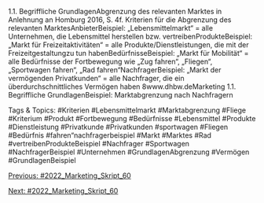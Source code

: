 1.1. Begriffliche GrundlagenAbgrenzung des relevanten Marktes
in Anlehnung an Homburg 2016, S. 4f.
Kriterien für die Abgrenzung des relevanten MarktesAnbieterBeispiel: „Lebensmittelmarkt“ = alle Unternehmen, die Lebensmittel herstellen bzw. vertreibenProdukteBeispiel: „Markt für Freizeitaktivitäten“ = alle Produkte/Dienstleistungen, die mit der Freizeitgestaltungzu tun habenBedürfnisseBeispiel: „Markt für Mobilität“ = alle Bedürfnisse der Fortbewegung wie „Zug fahren“, „Fliegen“, „Sportwagen fahren“, „Rad fahren“NachfragerBeispiel: „Markt der vermögenden Privatkunden“ = alle Nachfrager, die ein überdurchschnittliches Vermögen haben
8www.dhbw.deMarketing
1.1. Begriffliche GrundlagenBeispiel: Marktabgrenzung nach Nachfragern

   Tags & Topics:
   #Kriterien
   #Lebensmittelmarkt
   #Marktabgrenzung
   #Fliege
   #Kriterium
   #Produkt
   #Fortbewegung
   #Bedürfnisse
   #Lebensmittel
   #Produkte
   #Dienstleistung
   #Privatkunde
   #Privatkunden
   #sportwagen
   #Fliegen
   #Bedürfnis
   #fahren“nachfragerbeispiel
   #Markt
   #Marktes
   #Rad
   #vertreibenProdukteBeispiel
   #Nachfrager
   #Sportwagen
   #NachfragerBeispiel
   #Unternehmen
   #GrundlagenAbgrenzung
   #Vermögen
   #GrundlagenBeispiel

[Previous: #2022_Marketing_Skript_60](2022_Marketing_Skript_60.md)

[Next: #2022_Marketing_Skript_60](2022_Marketing_Skript_60.md)